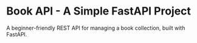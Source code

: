 # Book API - A Simple FastAPI Project

A beginner-friendly REST API for managing a book collection, built with FastAPI.